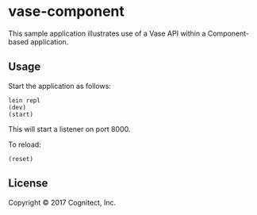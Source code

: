 # vase-component

This sample application illustrates use of a Vase API within a
Component-based application.

## Usage

Start the application as follows:

```
lein repl
(dev)
(start)
```

This will start a listener on port 8000.

To reload:

```
(reset)
```

## License

Copyright © 2017 Cognitect, Inc.

